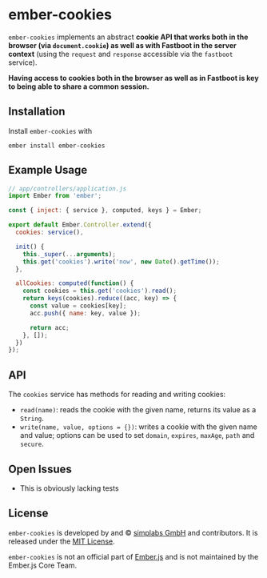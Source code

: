 # ember-cookies

`ember-cookies` implements an abstract __cookie API that works both in the
browser (via `document.cookie`) as well as with Fastboot in the server
context__ (using the `request` and `response` accessible via the `fastboot`
service).

__Having access to cookies both in the browser as well as in Fastboot is key to
being able to share a common session.__

## Installation

Install `ember-cookies` with

`ember install ember-cookies`

## Example Usage

```js
// app/controllers/application.js
import Ember from 'ember';

const { inject: { service }, computed, keys } = Ember;

export default Ember.Controller.extend({
  cookies: service(),

  init() {
    this._super(...arguments);
    this.get('cookies').write('now', new Date().getTime());
  },

  allCookies: computed(function() {
    const cookies = this.get('cookies').read();
    return keys(cookies).reduce((acc, key) => {
      const value = cookies[key];
      acc.push({ name: key, value });

      return acc;
    }, []);
  })
});
```

## API

The `cookies` service has methods for reading and writing cookies:

* `read(name)`: reads the cookie with the given name, returns its value as a
  `String`.
* `write(name, value, options = {})`: writes a cookie with the given name and
  value; options can be used to set `domain`, `expires`, `maxAge`, `path` and
  `secure`.

## Open Issues

- This is obviously lacking tests

## License

`ember-cookies` is developed by and &copy;
[simplabs GmbH](http://simplabs.com) and contributors. It is released under the
[MIT License](https://github.com/simplabs/ember-simple-auth/blob/master/LICENSE).

`ember-cookies` is not an official part of [Ember.js](http://emberjs.com) and
is not maintained by the Ember.js Core Team.
